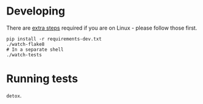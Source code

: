 # Developing

There are [extra steps](linux-prerequisites.md) required if you are on Linux - please follow those first.

```shell
pip install -r requirements-dev.txt
./watch-flake8
# In a separate shell
./watch-tests
```

# Running tests

`detox`.
